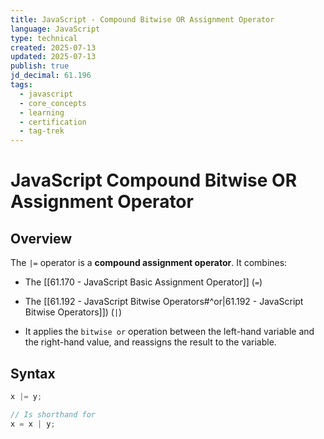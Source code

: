 ```yaml
---
title: JavaScript - Compound Bitwise OR Assignment Operator
language: JavaScript
type: technical
created: 2025-07-13
updated: 2025-07-13
publish: true
jd_decimal: 61.196
tags:
  - javascript
  - core_concepts
  - learning
  - certification
  - tag-trek
---
```


# JavaScript Compound Bitwise OR Assignment Operator

## Overview

The `|=` operator is a **compound assignment operator**. It combines:

- The [[61.170 - JavaScript Basic Assignment Operator]] (`=`)
- The [[61.192 - JavaScript Bitwise Operators#^or|61.192 - JavaScript Bitwise Operators]]) (`|`)

- It applies the `bitwise or` operation between the left-hand variable and the right-hand value, and reassigns the result to the variable.

## Syntax

```javascript
x |= y;

// Is shorthand for
x = x | y;
```
